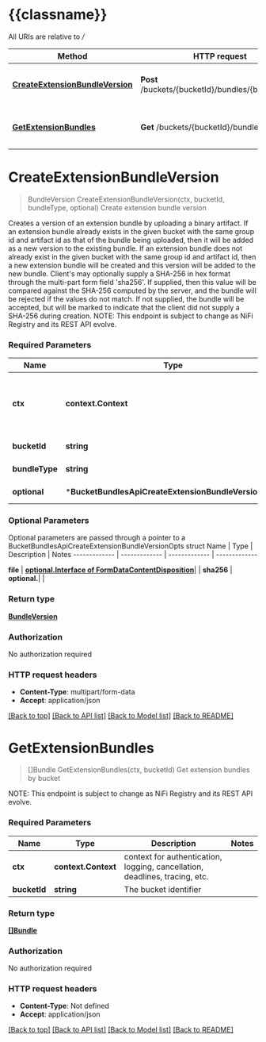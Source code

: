 # {{classname}}

All URIs are relative to */*

Method | HTTP request | Description
------------- | ------------- | -------------
[**CreateExtensionBundleVersion**](BucketBundlesApi.md#CreateExtensionBundleVersion) | **Post** /buckets/{bucketId}/bundles/{bundleType} | Create extension bundle version
[**GetExtensionBundles**](BucketBundlesApi.md#GetExtensionBundles) | **Get** /buckets/{bucketId}/bundles | Get extension bundles by bucket

# **CreateExtensionBundleVersion**
> BundleVersion CreateExtensionBundleVersion(ctx, bucketId, bundleType, optional)
Create extension bundle version

Creates a version of an extension bundle by uploading a binary artifact. If an extension bundle already exists in the given bucket with the same group id and artifact id as that of the bundle being uploaded, then it will be added as a new version to the existing bundle. If an extension bundle does not already exist in the given bucket with the same group id and artifact id, then a new extension bundle will be created and this version will be added to the new bundle. Client's may optionally supply a SHA-256 in hex format through the multi-part form field 'sha256'. If supplied, then this value will be compared against the SHA-256 computed by the server, and the bundle will be rejected if the values do not match. If not supplied, the bundle will be accepted, but will be marked to indicate that the client did not supply a SHA-256 during creation.   NOTE: This endpoint is subject to change as NiFi Registry and its REST API evolve.

### Required Parameters

Name | Type | Description  | Notes
------------- | ------------- | ------------- | -------------
 **ctx** | **context.Context** | context for authentication, logging, cancellation, deadlines, tracing, etc.
  **bucketId** | **string**| The bucket identifier | 
  **bundleType** | **string**| The type of the bundle | 
 **optional** | ***BucketBundlesApiCreateExtensionBundleVersionOpts** | optional parameters | nil if no parameters

### Optional Parameters
Optional parameters are passed through a pointer to a BucketBundlesApiCreateExtensionBundleVersionOpts struct
Name | Type | Description  | Notes
------------- | ------------- | ------------- | -------------


 **file** | [**optional.Interface of FormDataContentDisposition**](.md)|  | 
 **sha256** | **optional.**|  | 

### Return type

[**BundleVersion**](BundleVersion.md)

### Authorization

No authorization required

### HTTP request headers

 - **Content-Type**: multipart/form-data
 - **Accept**: application/json

[[Back to top]](#) [[Back to API list]](../README.md#documentation-for-api-endpoints) [[Back to Model list]](../README.md#documentation-for-models) [[Back to README]](../README.md)

# **GetExtensionBundles**
> []Bundle GetExtensionBundles(ctx, bucketId)
Get extension bundles by bucket

  NOTE: This endpoint is subject to change as NiFi Registry and its REST API evolve.

### Required Parameters

Name | Type | Description  | Notes
------------- | ------------- | ------------- | -------------
 **ctx** | **context.Context** | context for authentication, logging, cancellation, deadlines, tracing, etc.
  **bucketId** | **string**| The bucket identifier | 

### Return type

[**[]Bundle**](Bundle.md)

### Authorization

No authorization required

### HTTP request headers

 - **Content-Type**: Not defined
 - **Accept**: application/json

[[Back to top]](#) [[Back to API list]](../README.md#documentation-for-api-endpoints) [[Back to Model list]](../README.md#documentation-for-models) [[Back to README]](../README.md)

